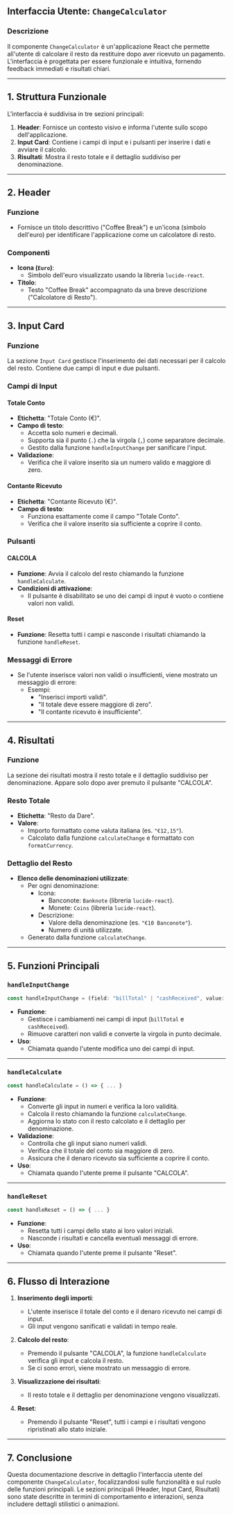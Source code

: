 ## **Interfaccia Utente: `ChangeCalculator`**

### **Descrizione**
Il componente `ChangeCalculator` è un'applicazione React che permette all'utente di calcolare il resto da restituire dopo aver ricevuto un pagamento. L'interfaccia è progettata per essere funzionale e intuitiva, fornendo feedback immediati e risultati chiari.

---

## **1. Struttura Funzionale**

L'interfaccia è suddivisa in tre sezioni principali:
1. **Header**: Fornisce un contesto visivo e informa l'utente sullo scopo dell'applicazione.
2. **Input Card**: Contiene i campi di input e i pulsanti per inserire i dati e avviare il calcolo.
3. **Risultati**: Mostra il resto totale e il dettaglio suddiviso per denominazione.

---

## **2. Header**

### **Funzione**
- Fornisce un titolo descrittivo ("Coffee Break") e un'icona (simbolo dell'euro) per identificare l'applicazione come un calcolatore di resto.

### **Componenti**
- **Icona (`Euro`)**:
  - Simbolo dell'euro visualizzato usando la libreria `lucide-react`.
- **Titolo**:
  - Testo "Coffee Break" accompagnato da una breve descrizione ("Calcolatore di Resto").

---

## **3. Input Card**

### **Funzione**
La sezione `Input Card` gestisce l'inserimento dei dati necessari per il calcolo del resto. Contiene due campi di input e due pulsanti.

### **Campi di Input**
#### **Totale Conto**
- **Etichetta**: "Totale Conto (€)".
- **Campo di testo**:
  - Accetta solo numeri e decimali.
  - Supporta sia il punto (`.`) che la virgola (`,`) come separatore decimale.
  - Gestito dalla funzione `handleInputChange` per sanificare l'input.
- **Validazione**:
  - Verifica che il valore inserito sia un numero valido e maggiore di zero.

#### **Contante Ricevuto**
- **Etichetta**: "Contante Ricevuto (€)".
- **Campo di testo**:
  - Funziona esattamente come il campo "Totale Conto".
  - Verifica che il valore inserito sia sufficiente a coprire il conto.

### **Pulsanti**
#### **CALCOLA**
- **Funzione**: Avvia il calcolo del resto chiamando la funzione `handleCalculate`.
- **Condizioni di attivazione**:
  - Il pulsante è disabilitato se uno dei campi di input è vuoto o contiene valori non validi.

#### **Reset**
- **Funzione**: Resetta tutti i campi e nasconde i risultati chiamando la funzione `handleReset`.

### **Messaggi di Errore**
- Se l'utente inserisce valori non validi o insufficienti, viene mostrato un messaggio di errore:
  - Esempi:
    - "Inserisci importi validi".
    - "Il totale deve essere maggiore di zero".
    - "Il contante ricevuto è insufficiente".

---

## **4. Risultati**

### **Funzione**
La sezione dei risultati mostra il resto totale e il dettaglio suddiviso per denominazione. Appare solo dopo aver premuto il pulsante "CALCOLA".

### **Resto Totale**
- **Etichetta**: "Resto da Dare".
- **Valore**:
  - Importo formattato come valuta italiana (es. `"€12,15"`).
  - Calcolato dalla funzione `calculateChange` e formattato con `formatCurrency`.

### **Dettaglio del Resto**
- **Elenco delle denominazioni utilizzate**:
  - Per ogni denominazione:
    - Icona:
      - Banconote: `Banknote` (libreria `lucide-react`).
      - Monete: `Coins` (libreria `lucide-react`).
    - Descrizione:
      - Valore della denominazione (es. `"€10 Banconote"`).
      - Numero di unità utilizzate.
  - Generato dalla funzione `calculateChange`.

---

## **5. Funzioni Principali**

### **`handleInputChange`**
```typescript
const handleInputChange = (field: "billTotal" | "cashReceived", value: string) => { ... }
```

- **Funzione**:
  - Gestisce i cambiamenti nei campi di input (`billTotal` e `cashReceived`).
  - Rimuove caratteri non validi e converte la virgola in punto decimale.
- **Uso**:
  - Chiamata quando l'utente modifica uno dei campi di input.

---

### **`handleCalculate`**
```typescript
const handleCalculate = () => { ... }
```

- **Funzione**:
  - Converte gli input in numeri e verifica la loro validità.
  - Calcola il resto chiamando la funzione `calculateChange`.
  - Aggiorna lo stato con il resto calcolato e il dettaglio per denominazione.
- **Validazione**:
  - Controlla che gli input siano numeri validi.
  - Verifica che il totale del conto sia maggiore di zero.
  - Assicura che il denaro ricevuto sia sufficiente a coprire il conto.
- **Uso**:
  - Chiamata quando l'utente preme il pulsante "CALCOLA".

---

### **`handleReset`**
```typescript
const handleReset = () => { ... }
```

- **Funzione**:
  - Resetta tutti i campi dello stato ai loro valori iniziali.
  - Nasconde i risultati e cancella eventuali messaggi di errore.
- **Uso**:
  - Chiamata quando l'utente preme il pulsante "Reset".

---

## **6. Flusso di Interazione**

1. **Inserimento degli importi**:
   - L'utente inserisce il totale del conto e il denaro ricevuto nei campi di input.
   - Gli input vengono sanificati e validati in tempo reale.

2. **Calcolo del resto**:
   - Premendo il pulsante "CALCOLA", la funzione `handleCalculate` verifica gli input e calcola il resto.
   - Se ci sono errori, viene mostrato un messaggio di errore.

3. **Visualizzazione dei risultati**:
   - Il resto totale e il dettaglio per denominazione vengono visualizzati.

4. **Reset**:
   - Premendo il pulsante "Reset", tutti i campi e i risultati vengono ripristinati allo stato iniziale.

---

## **7. Conclusione**

Questa documentazione descrive in dettaglio l'interfaccia utente del componente `ChangeCalculator`, focalizzandosi sulle funzionalità e sul ruolo delle funzioni principali. Le sezioni principali (Header, Input Card, Risultati) sono state descritte in termini di comportamento e interazioni, senza includere dettagli stilistici o animazioni.
